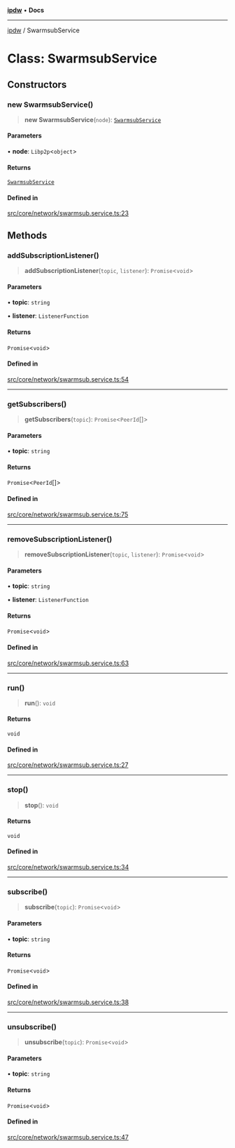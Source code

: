 [**ipdw**](../README.md) • **Docs**

***

[ipdw](../globals.md) / SwarmsubService

# Class: SwarmsubService

## Constructors

### new SwarmsubService()

> **new SwarmsubService**(`node`): [`SwarmsubService`](SwarmsubService.md)

#### Parameters

• **node**: `Libp2p`\<`object`\>

#### Returns

[`SwarmsubService`](SwarmsubService.md)

#### Defined in

[src/core/network/swarmsub.service.ts:23](https://github.com/ansi-code/ipdw/blob/01fadcc9abca9fbd90e38855b259b101aa727349/src/core/network/swarmsub.service.ts#L23)

## Methods

### addSubscriptionListener()

> **addSubscriptionListener**(`topic`, `listener`): `Promise`\<`void`\>

#### Parameters

• **topic**: `string`

• **listener**: `ListenerFunction`

#### Returns

`Promise`\<`void`\>

#### Defined in

[src/core/network/swarmsub.service.ts:54](https://github.com/ansi-code/ipdw/blob/01fadcc9abca9fbd90e38855b259b101aa727349/src/core/network/swarmsub.service.ts#L54)

***

### getSubscribers()

> **getSubscribers**(`topic`): `Promise`\<`PeerId`[]\>

#### Parameters

• **topic**: `string`

#### Returns

`Promise`\<`PeerId`[]\>

#### Defined in

[src/core/network/swarmsub.service.ts:75](https://github.com/ansi-code/ipdw/blob/01fadcc9abca9fbd90e38855b259b101aa727349/src/core/network/swarmsub.service.ts#L75)

***

### removeSubscriptionListener()

> **removeSubscriptionListener**(`topic`, `listener`): `Promise`\<`void`\>

#### Parameters

• **topic**: `string`

• **listener**: `ListenerFunction`

#### Returns

`Promise`\<`void`\>

#### Defined in

[src/core/network/swarmsub.service.ts:63](https://github.com/ansi-code/ipdw/blob/01fadcc9abca9fbd90e38855b259b101aa727349/src/core/network/swarmsub.service.ts#L63)

***

### run()

> **run**(): `void`

#### Returns

`void`

#### Defined in

[src/core/network/swarmsub.service.ts:27](https://github.com/ansi-code/ipdw/blob/01fadcc9abca9fbd90e38855b259b101aa727349/src/core/network/swarmsub.service.ts#L27)

***

### stop()

> **stop**(): `void`

#### Returns

`void`

#### Defined in

[src/core/network/swarmsub.service.ts:34](https://github.com/ansi-code/ipdw/blob/01fadcc9abca9fbd90e38855b259b101aa727349/src/core/network/swarmsub.service.ts#L34)

***

### subscribe()

> **subscribe**(`topic`): `Promise`\<`void`\>

#### Parameters

• **topic**: `string`

#### Returns

`Promise`\<`void`\>

#### Defined in

[src/core/network/swarmsub.service.ts:38](https://github.com/ansi-code/ipdw/blob/01fadcc9abca9fbd90e38855b259b101aa727349/src/core/network/swarmsub.service.ts#L38)

***

### unsubscribe()

> **unsubscribe**(`topic`): `Promise`\<`void`\>

#### Parameters

• **topic**: `string`

#### Returns

`Promise`\<`void`\>

#### Defined in

[src/core/network/swarmsub.service.ts:47](https://github.com/ansi-code/ipdw/blob/01fadcc9abca9fbd90e38855b259b101aa727349/src/core/network/swarmsub.service.ts#L47)

